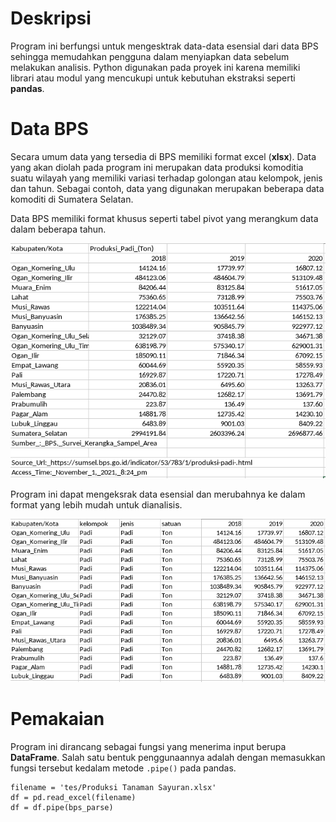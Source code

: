 # Deskripsi

Program ini berfungsi untuk mengesktrak data-data esensial dari data BPS
sehingga memudahkan pengguna dalam menyiapkan data sebelum melakukan analisis.
Python digunakan pada proyek ini karena memiliki librari atau modul yang mencukupi untuk kebutuhan ekstraksi seperti **pandas**.
    
# Data BPS

Secara umum data yang tersedia di BPS memiliki format excel (**xlsx**). Data yang akan diolah pada program ini merupakan data produksi komoditia suatu wilayah yang memiliki variasi terhadap golongan atau kelompok, jenis dan tahun. Sebagai contoh, data yang digunakan merupakan beberapa data komoditi di Sumatera Selatan.

Data BPS memiliki format khusus seperti tabel pivot yang merangkum data dalam beberapa tahun.

![Contoh data awal](img/awal.png)

Program ini dapat mengeksrak data esensial dan merubahnya ke dalam format yang lebih mudah untuk dianalisis.

![Contoh hasil](img/akhir.png)

# Pemakaian

Program ini dirancang sebagai fungsi yang menerima input berupa **DataFrame**. Salah satu bentuk penggunaannya adalah dengan memasukkan fungsi tersebut kedalam metode `.pipe()` pada pandas.

```
filename = 'tes/Produksi Tanaman Sayuran.xlsx'
df = pd.read_excel(filename)
df = df.pipe(bps_parse)
```

